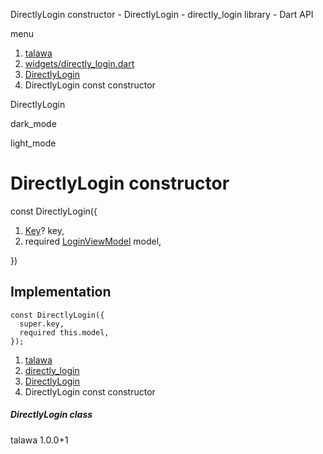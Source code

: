 




DirectlyLogin constructor - DirectlyLogin - directly\_login library - Dart API







menu

1. [talawa](../../index.html)
2. [widgets/directly\_login.dart](../../widgets_directly_login/widgets_directly_login-library.html)
3. [DirectlyLogin](../../widgets_directly_login/DirectlyLogin-class.html)
4. DirectlyLogin const constructor

DirectlyLogin


dark\_mode

light\_mode




# DirectlyLogin constructor


const
DirectlyLogin({

1. [Key](https://api.flutter.dev/flutter/foundation/Key-class.html)? key,
2. required [LoginViewModel](../../view_model_pre_auth_view_models_login_view_model/LoginViewModel-class.html) model,

})

## Implementation

```
const DirectlyLogin({
  super.key,
  required this.model,
});
```

 


1. [talawa](../../index.html)
2. [directly\_login](../../widgets_directly_login/widgets_directly_login-library.html)
3. [DirectlyLogin](../../widgets_directly_login/DirectlyLogin-class.html)
4. DirectlyLogin const constructor

##### DirectlyLogin class





talawa
1.0.0+1






